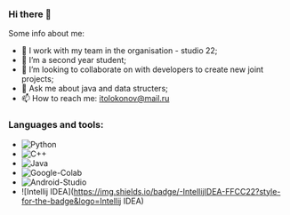 ### Hi there 👋


Some info about me:

- 🔭 I work with my team in the organisation - studio 22;
- 🌱 I’m a second year student;
- 👯 I’m looking to collaborate on with developers to create new joint projects;
- 💬 Ask me about java and data structers;
- 📫 How to reach me: itolokonov@mail.ru

### Languages and tools:
- ![Python](https://img.shields.io/badge/-Python-FFCC22?style-for-the-badge&logo=python)
- ![C++](https://img.shields.io/badge/-C++-00599C?style=for-the-badge&logo=c%2b%2b)
- ![Java](https://img.shields.io/badge/-Java-red?style=for-the-badge&logo=java)
- ![Google-Colab](https://img.shields.io/badge/-Colab-white?style-for-the-badge&logo=google-colab)
- ![Android-Studio](https://img.shields.io/badge/-Android_Studio-white?style=for-the-badge&logo=android-studio)
- ![Intellij IDEA](https://img.shields.io/badge/-IntellijIDEA-FFCC22?style-for-the-badge&logo=Intellij IDEA)

